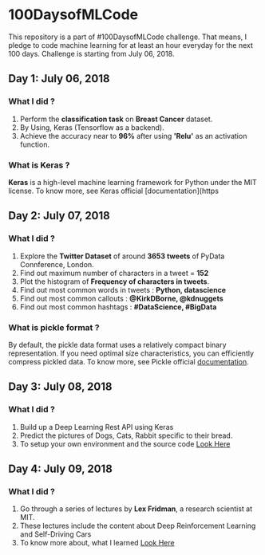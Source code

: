 # 100DaysofMLCode
This repository is a part of #100DaysofMLCode challenge. That means, I pledge to code machine learning for at least an hour everyday for the next 100 days.
Challenge is starting from July 06, 2018.

## Day 1: July 06, 2018

### What I did ?

1. Perform the <b>classification task</b> on <b>Breast Cancer</b> dataset.
2. By Using, Keras (Tensorflow as a backend).
3. Achieve the accuracy near to <b>96%</b> after using <b>'Relu'</b> as an activation function.

### What is Keras ?

<b>Keras</b> is a high-level machine learning framework for Python under the MIT license.
To know more, see Keras official [documentation](https

## Day 2: July 07, 2018

### What I did ?

1. Explore the <b>Twitter Dataset</b> of around <b>3653 tweets</b> of PyData Connference, London.
2. Find out maximum number of characters in a tweet = <b>152</b>
3. Plot the histogram of <b>Frequency of characters in tweets</b>.
4. Find out most common words in tweets : <b>Python, datascience</b>
5. Find out most common callouts : <b>@KirkDBorne, @kdnuggets</b>
6. Find out most common hashtags : <b>#DataScience, #BigData</b>

### What is pickle format ?

By default, the pickle data format uses a relatively compact binary representation. 
If you need optimal size characteristics, you can efficiently compress pickled data.
To know more, see Pickle official [documentation](https://docs.python.org/3/library/pickle.html#data-stream-format).


## Day 3: July 08, 2018

### What I did ?

1. Build up a Deep Learning Rest API using Keras
2. Predict the pictures of Dogs, Cats, Rabbit specific to their bread.
3. To setup your own environment and the source code [Look Here](https://github.com/Praneet460/100DaysofMLCode/tree/master/July_08_2018)


## Day 4: July 09, 2018

### What I did ?

1. Go through a series of lectures by <b>Lex Fridman</b>, a research scientist at MIT.
2. These lectures include the content about Deep Reinforcement Learning and Self-Driving Cars
3. To know more about, what I learned [Look Here](https://github.com/Praneet460/100DaysofMLCode/tree/master/July_09_2018)
